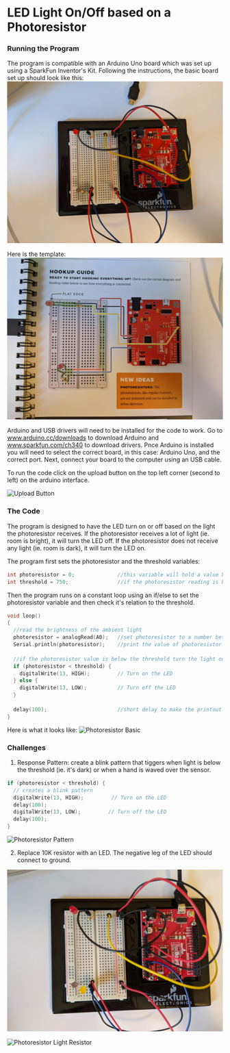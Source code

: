 # LED Light On/Off based on a Photoresistor

### Running the Program
The program is compatible with an Arduino Uno board which was set up using a SparkFun Inventor's Kit. Following the instructions, the basic board set up should look like this: 
![Arduino Board](images-and-gifs/basic-setup.jpg)

Here is the template:
![Arduino Board](images-and-gifs/board-template.jpg)

Arduino and USB drivers will need to be installed for the code to work. Go to www.arduino.cc/downloads to download Arduino and www.sparkfun.com/ch340 to download drivers. Pnce Arduino is installed you will need to select the correct board, in this case: Arduino Uno, and the correct port. Next, connect your board to the computer using an USB cable.

To run the code click on the upload button on the top left corner (second to left) on the arduino interface.

![Upload Button](images-and-videos/upload-button.png)

### The Code
The program is designed to have the LED turn on or off based on the light the photoresistor receives. If the photoresistor receives a lot of light (ie. room is bright), it will turn the LED off. If the photoresistor does not receive any light (ie. room is dark), it will turn the LED on.

The program first sets the photoresistor and the threshold variables:
```C
int photoresistor = 0;              //this variable will hold a value based on the brightness of the ambient light
int threshold = 750;                //if the photoresistor reading is below this value the the light will turn on
```

Then the program runs on a constant loop using an if/else to set the photoresistor variable and then check it's relation to the threshold.
```C
void loop()
{
  //read the brightness of the ambient light
  photoresistor = analogRead(A0);   //set photoresistor to a number between 0 and 1023 based on how bright the ambient light is
  Serial.println(photoresistor);    //print the value of photoresistor in the serial monitor on the computer

  //if the photoresistor value is below the threshold turn the light on, otherwise turn it off
  if (photoresistor < threshold) {
    digitalWrite(13, HIGH);         // Turn on the LED
  } else {
    digitalWrite(13, LOW);          // Turn off the LED
  }

  delay(100);                       //short delay to make the printout easier to read
}

```

Here is what it looks like:
![Photoresistor Basic](images-and-gifs/photoresitor-reg.gif)

### Challenges
1. Response Pattern: create a blink pattern that tiggers when light is below the threshold (ie. it's dark) or when a hand is waved over the sensor.
```C
if (photoresistor < threshold) {
  // creates a blink pattern
  digitalWrite(13, HIGH);         // Turn on the LED
  delay(100);
  digitalWrite(13, LOW);         // Turn off the LED
  delay(100);
}
```
![Photoresistor Pattern](images-and-gifs/photoresitor-blink.gif)

2. Replace 10K resistor with an LED. The negative leg of the LED should connect to ground.

![Arduino Board](images-and-gifs/LED-board-setup.jpg)

![Photoresistor Light Resistor](images-and-gifs/photoresitor-LED.gif)
